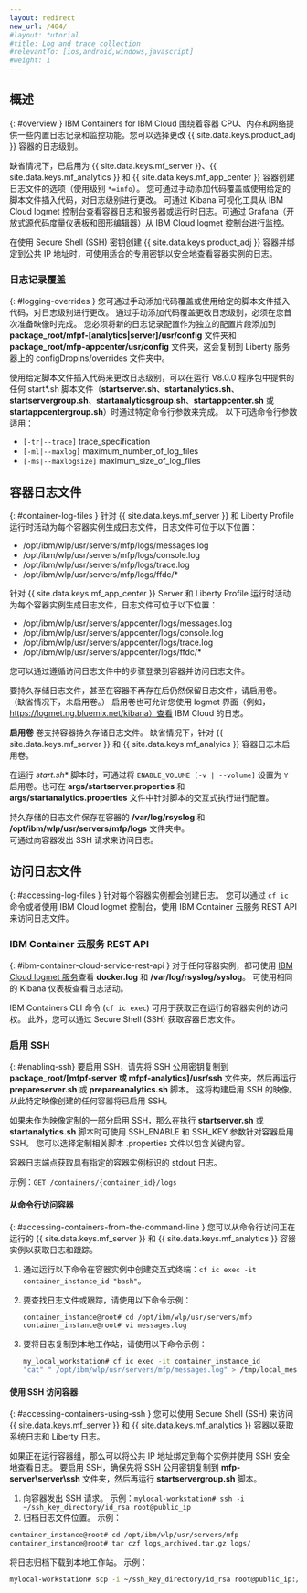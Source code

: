 ```yaml
---
layout: redirect
new_url: /404/
#layout: tutorial
#title: Log and trace collection
#relevantTo: [ios,android,windows,javascript]
#weight: 1
---
```

<!-- NLS_CHARSET=UTF-8 -->
## 概述
{: #overview }
IBM Containers for IBM Cloud 围绕着容器 CPU、内存和网络提供一些内置日志记录和监控功能。您可以选择更改 {{ site.data.keys.product_adj }} 容器的日志级别。

缺省情况下，已启用为 {{ site.data.keys.mf_server }}、{{ site.data.keys.mf_analytics }} 和 {{ site.data.keys.mf_app_center }} 容器创建日志文件的选项（使用级别 `*=info`）。 您可通过手动添加代码覆盖或使用给定的脚本文件插入代码，对日志级别进行更改。 可通过 Kibana 可视化工具从 IBM Cloud logmet 控制台查看容器日志和服务器或运行时日志。可通过 Grafana（开放式源代码度量仪表板和图形编辑器）从 IBM Cloud logmet 控制台进行监控。

在使用 Secure Shell (SSH) 密钥创建 {{ site.data.keys.product_adj }} 容器并绑定到公共 IP 地址时，可使用适合的专用密钥以安全地查看容器实例的日志。

### 日志记录覆盖
{: #logging-overrides }
您可通过手动添加代码覆盖或使用给定的脚本文件插入代码，对日志级别进行更改。 通过手动添加代码覆盖更改日志级别，必须在您首次准备映像时完成。 您必须将新的日志记录配置作为独立的配置片段添加到 **package\_root/mfpf-[analytics|server]/usr/config** 文件夹和 **package_root/mfp-appcenter/usr/config** 文件夹，这会复制到 Liberty 服务器上的 configDropins/overrides 文件夹中。

使用给定脚本文件插入代码来更改日志级别，可以在运行 V8.0.0 程序包中提供的任何 start\*.sh 脚本文件（**startserver.sh**、**startanalytics.sh**、**startservergroup.sh**、**startanalyticsgroup.sh**、**startappcenter.sh** 或 **startappcentergroup.sh**）时通过特定命令行参数来完成。 以下可选命令行参数适用：

* `[-tr|--trace]` trace_specification
* `[-ml|--maxlog]` maximum\_number\_of\_log\_files
* `[-ms|--maxlogsize]` maximum\_size\_of\_log\_files

## 容器日志文件
{: #container-log-files }
针对 {{ site.data.keys.mf_server }} 和 Liberty Profile 运行时活动为每个容器实例生成日志文件，日志文件可位于以下位置：

* /opt/ibm/wlp/usr/servers/mfp/logs/messages.log
* /opt/ibm/wlp/usr/servers/mfp/logs/console.log
* /opt/ibm/wlp/usr/servers/mfp/logs/trace.log
* /opt/ibm/wlp/usr/servers/mfp/logs/ffdc/*

针对 {{ site.data.keys.mf_app_center }} Server 和 Liberty Profile 运行时活动为每个容器实例生成日志文件，日志文件可位于以下位置：

* /opt/ibm/wlp/usr/servers/appcenter/logs/messages.log
* /opt/ibm/wlp/usr/servers/appcenter/logs/console.log
* /opt/ibm/wlp/usr/servers/appcenter/logs/trace.log
* /opt/ibm/wlp/usr/servers/appcenter/logs/ffdc/*

您可以通过遵循访问日志文件中的步骤登录到容器并访问日志文件。

要持久存储日志文件，甚至在容器不再存在后仍然保留日志文件，请启用卷。 （缺省情况下，未启用卷。） 启用卷也可允许您使用 logmet 界面（例如，https://logmet.ng.bluemix.net/kibana）查看 IBM Cloud 的日志。

**启用卷**
卷支持容器持久存储日志文件。 缺省情况下，针对 {{ site.data.keys.mf_server }} 和 {{ site.data.keys.mf_analyics }} 容器日志未启用卷。

在运行 **start*.sh** 脚本时，可通过将 `ENABLE_VOLUME [-v | --volume]` 设置为 `Y` 启用卷。也可在 **args/startserver.properties** 和 **args/startanalytics.properties** 文件中针对脚本的交互式执行进行配置。

持久存储的日志文件保存在容器的 **/var/log/rsyslog** 和 **/opt/ibm/wlp/usr/servers/mfp/logs** 文件夹中。  
可通过向容器发出 SSH 请求来访问日志。

## 访问日志文件
{: #accessing-log-files }
针对每个容器实例都会创建日志。 您可以通过 `cf ic` 命令或者使用 IBM Cloud logmet 控制台，使用 IBM Container 云服务 REST API 来访问日志文件。

### IBM Container 云服务 REST API
{: #ibm-container-cloud-service-rest-api }
对于任何容器实例，都可使用 [IBM Cloud logmet 服务](https://logmet.ng.bluemix.net/kibana/)查看 **docker.log** 和 **/var/log/rsyslog/syslog**。 可使用相同的 Kibana 仪表板查看日志活动。

IBM Containers CLI 命令 (`cf ic exec`) 可用于获取正在运行的容器实例的访问权。 此外，您可以通过 Secure Shell (SSH) 获取容器日志文件。

### 启用 SSH
{: #enabling-ssh}
要启用 SSH，请先将 SSH 公用密钥复制到 **package_root/[mfpf-server 或 mfpf-analytics]/usr/ssh** 文件夹，然后再运行 **prepareserver.sh** 或 **prepareanalytics.sh** 脚本。 这将构建启用 SSH 的映像。 从此特定映像创建的任何容器将已启用 SSH。

如果未作为映像定制的一部分启用 SSH，那么在执行 **startserver.sh** 或 **startanalytics.sh** 脚本时可使用 SSH\_ENABLE 和 SSH\_KEY 参数针对容器启用 SSH。 您可以选择定制相关脚本 .properties 文件以包含关键内容。

容器日志端点获取具有指定的容器实例标识的 stdout 日志。

示例：`GET /containers/{container_id}/logs`

#### 从命令行访问容器
{: #accessing-containers-from-the-command-line }
您可以从命令行访问正在运行的 {{ site.data.keys.mf_server }} 和 {{ site.data.keys.mf_analytics }} 容器实例以获取日志和跟踪。

1. 通过运行以下命令在容器实例中创建交互式终端：`cf ic exec -it container_instance_id "bash"`。
2. 要查找日志文件或跟踪，请使用以下命令示例：

   ```bash
   container_instance@root# cd /opt/ibm/wlp/usr/servers/mfp
   container_instance@root# vi messages.log
   ```

3. 要将日志复制到本地工作站，请使用以下命令示例：

   ```bash
   my_local_workstation# cf ic exec -it container_instance_id
   "cat" " /opt/ibm/wlp/usr/servers/mfp/messages.log" > /tmp/local_messages.log
   ```

#### 使用 SSH 访问容器
{: #accessing-containers-using-ssh }
您可以使用 Secure Shell (SSH) 来访问 {{ site.data.keys.mf_server }} 和 {{ site.data.keys.mf_analytics }} 容器以获取系统日志和 Liberty 日志。

如果正在运行容器组，那么可以将公共 IP 地址绑定到每个实例并使用 SSH 安全地查看日志。 要启用 SSH，确保先将 SSH 公用密钥复制到 **mfp-server\server\ssh** 文件夹，然后再运行 **startservergroup.sh** 脚本。

1. 向容器发出 SSH 请求。 示例：`mylocal-workstation# ssh -i ~/ssh_key_directory/id_rsa root@public_ip`
2. 归档日志文件位置。 示例：

```bash
container_instance@root# cd /opt/ibm/wlp/usr/servers/mfp
container_instance@root# tar czf logs_archived.tar.gz logs/
```

将日志归档下载到本地工作站。 示例：

```bash
mylocal-workstation# scp -i ~/ssh_key_directory/id_rsa root@public_ip:/opt/ibm/wlp/usr/servers/mfp/logs_archived.tar.gz /local_workstation_dir/target_location/
```
